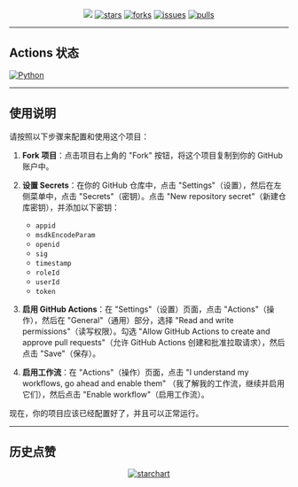<p align="center">
    <img src="https://socialify.git.ci/HdShare/PubgmhdAction/image?description=1&font=Rokkitt&language=1&name=1&owner=1&theme=Auto"/>
    <a href="https://github.com/HdShare/PubgmhdAction/stargazers"><img src="https://img.shields.io/github/stars/HdShare/PubgmhdAction?style=flat-square&label=STARS&color=%23dfb317" alt="stars"></a>
    <a href="https://github.com/HdShare/PubgmhdAction/network/members"><img src="https://img.shields.io/github/forks/HdShare/PubgmhdAction?style=flat-square&label=FORKS&color=%2397ca00" alt="forks"></a>
    <a href="https://github.com/HdShare/PubgmhdAction/issues"><img src="https://img.shields.io/github/issues/HdShare/PubgmhdAction?style=flat-square&label=ISSUES&color=%23007ec6" alt="issues"></a>
    <a href="https://github.com/HdShare/PubgmhdAction/pulls"><img src="https://img.shields.io/github/issues-pr/HdShare/PubgmhdAction?style=flat-square&label=PULLS&color=%23fe7d37" alt="pulls"></a>
</p>

---

## Actions 状态

[![Python](https://github.com/HdShare/PubgmhdAction/actions/workflows/python.yml/badge.svg)](https://github.com/HdShare/PubgmhdAction/actions/workflows/python.yml)

---

## 使用说明

请按照以下步骤来配置和使用这个项目：

1. **Fork 项目**：点击项目右上角的 "Fork" 按钮，将这个项目复制到你的 GitHub 账户中。

2. **设置 Secrets**：在你的 GitHub 仓库中，点击 "Settings"（设置），然后在左侧菜单中，点击 "Secrets"（密钥）。点击 "New
   repository secret"（新建仓库密钥），并添加以下密钥：
    - `appid`
    - `msdkEncodeParam`
    - `openid`
    - `sig`
    - `timestamp`
    - `roleId`
    - `userId`
    - `token`

3. **启用 GitHub Actions**：在 "Settings"（设置）页面，点击 "Actions"（操作），然后在 "General"（通用）部分，选择 "Read and write
   permissions"（读写权限）。勾选 "Allow GitHub Actions to create and approve pull requests"（允许 GitHub Actions
   创建和批准拉取请求），然后点击 "Save"（保存）。

4. **启用工作流**：在 "Actions"（操作）页面，点击 "I understand my workflows, go ahead and enable them"
   （我了解我的工作流，继续并启用它们），然后点击 "Enable workflow"（启用工作流）。

现在，你的项目应该已经配置好了，并且可以正常运行。

---

## 历史点赞

<p align="center">
    <a href="https://starchart.cc/HdShare/PubgmhdAction"><img src="https://starchart.cc/HdShare/PubgmhdAction.svg?variant=adaptive" alt="starchart"></a>
</p>
